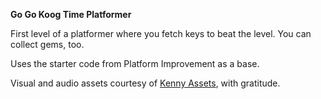 **Go Go Koog Time Platformer**

First level of a platformer where you fetch keys to beat the level. You can collect gems, too.

Uses the starter code from Platform Improvement as a base.

Visual and audio assets courtesy of [Kenny Assets](https://kenney.nl/assets), with gratitude.